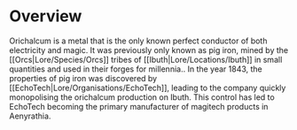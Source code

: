 # Overview
Orichalcum is a metal that is the only known perfect conductor of both electricity and magic. It was previously only known as pig iron, mined by the [[Orcs|Lore/Species/Orcs]] tribes of [[Ibuth|Lore/Locations/Ibuth]] in small quantities and used in their forges for millennia.. In the year 1843, the properties of pig iron was discovered by [[EchoTech|Lore/Organisations/EchoTech]], leading to the company quickly monopolising the orichalcum production on Ibuth. This control has led to EchoTech becoming the primary manufacturer of magitech products in Aenyrathia.
